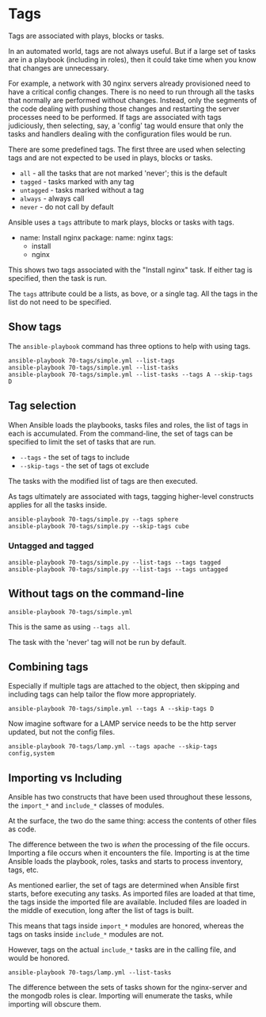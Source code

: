 # Tags

Tags are associated with plays, blocks or tasks.

In an automated world, tags are not always useful.  But if a large set of tasks are in a playbook (including in roles), then it could take time when you know that changes are unnecessary.

For example, a network with 30 nginx servers already provisioned need to have a critical config changes.  There is no need to run through all the tasks that normally are performed without changes.  Instead, only the segments of the code dealing with pushing those changes and restarting the server processes need to be performed.  If tags are associated with tags judiciously, then selecting, say, a 'config' tag would ensure that only the tasks and handlers dealing with the configuration files would be run.

There are some predefined tags.  The first three are used when selecting
tags and are not expected to be used in plays, blocks or tasks.


* `all` - all the tasks that are not marked 'never'; this is the default
* `tagged` - tasks marked with any tag
* `untagged` - tasks marked without a tag
* `always` - always call
* `never` - do not call by default


Ansible uses a `tags` attribute to mark plays, blocks or tasks with tags.

  - name: Install nginx
    package:
      name: nginx
    tags:
      - install
      - nginx

This shows two tags associated with the "Install nginx" task.  If either
tag is specified, then the task is run.

The `tags` attribute could be a lists, as bove, or a single tag. All the tags in the list do not need to be specified.

## Show tags

The `ansible-playbook` command has three options to help with using tags.

    ansible-playbook 70-tags/simple.yml --list-tags
    ansible-playbook 70-tags/simple.yml --list-tasks
    ansible-playbook 70-tags/simple.yml --list-tasks --tags A --skip-tags D

## Tag selection

When Ansible loads the playbooks, tasks files and roles, the list of tags in each is accumulated.  From the command-line, the set of tags can
be specified to limit the set of tasks that are run.

* `--tags` - the set of tags to include
* `--skip-tags` - the set of tags ot exclude

The tasks with the modified list of tags are then executed.

As tags ultimately are associated with tags, tagging higher-level constructs
applies for all the tasks inside.

    ansible-playbook 70-tags/simple.py --tags sphere
    ansible-playbook 70-tags/simple.py --skip-tags cube

### Untagged and tagged

    ansible-playbook 70-tags/simple.py --list-tags --tags tagged
    ansible-playbook 70-tags/simple.py --list-tags --tags untagged

## Without tags on the command-line

    ansible-playbook 70-tags/simple.yml

This is the same as using `--tags all`.

The task with the 'never' tag will not be run by default.

## Combining tags

Especially if multiple tags are attached to the object, then skipping
and including tags can help tailor the flow more appropriately.

    ansible-playbook 70-tags/simple.yml --tags A --skip-tags D

Now imagine software for a LAMP service needs to be the http server updated, but not the config files.

    ansible-playbook 70-tags/lamp.yml --tags apache --skip-tags config,system

## Importing vs Including

Ansible has two constructs that have been used throughout these lessons,
the `import_*` and `include_*` classes of modules.

At the surface, the two do the same thing: access the contents of
other files as code.

The difference between the two is _when_ the processing of the file occurs.  Importing a file occurs when it encounters the file.  Importing is at the time Ansible loads the playbook, roles, tasks and starts to process inventory, tags, etc.

As mentioned earlier, the set of tags are determined when Ansible first starts, before executing any tasks.  As imported files are loaded at that time, the tags inside the imported file are available.  Included files are loaded in the middle of execution, long after the list of tags is built.

This means that tags inside `import_*` modules are honored, whereas the tags on tasks inside `include_*` modules are not.

However, tags on the actual `include_*` tasks are in the calling file, and would be honored.

    ansible-playbook 70-tags/lamp.yml --list-tasks

The difference between the sets of tasks shown for the nginx-server and the mongodb roles is clear.  Importing will enumerate the tasks, while importing will obscure them.
